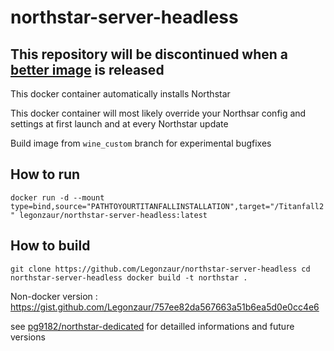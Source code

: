 # northstar-server-headless

## This repository will be discontinued when a [better image](https://github.com/pg9182/northstar-dedicated) is released

This docker container automatically installs Northstar

This docker container will most likely override your Northsar config and settings at first launch and at every Northstar update

Build image from `wine_custom` branch for experimental bugfixes 

## How to run

`docker run -d --mount type=bind,source="PATHTOYOURTITANFALLINSTALLATION",target="/Titanfall2" legonzaur/northstar-server-headless:latest`

## How to build

`git clone https://github.com/Legonzaur/northstar-server-headless
cd northstar-server-headless
docker build -t northstar .`

Non-docker version : https://gist.github.com/Legonzaur/757ee82da567663a51b6ea5d0e0cc4e6

see [pg9182/northstar-dedicated](https://github.com/pg9182/northstar-dedicated) for detailled informations and future versions
